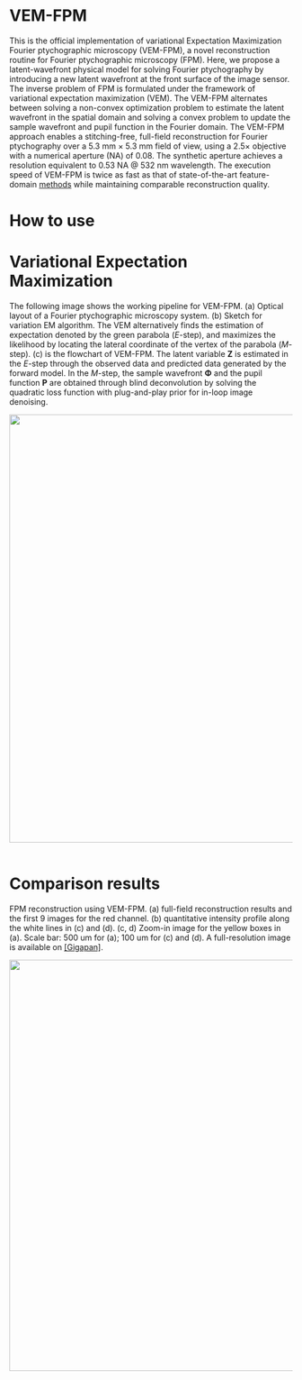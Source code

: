 # VEM-FPM

This is the official implementation of variational Expectation Maximization Fourier ptychographic microscopy (VEM-FPM), a novel reconstruction routine for Fourier ptychographic microscopy (FPM). Here, we propose a latent-wavefront physical model for solving Fourier ptychography by introducing a new latent wavefront at the front surface of the image sensor. The inverse problem of FPM is formulated under the framework of variational expectation maximization (VEM). The VEM-FPM alternates between solving a non-convex optimization problem to estimate the latent wavefront in the spatial domain and solving a convex problem to update the sample wavefront and pupil function in the Fourier domain. The VEM-FPM approach enables a stitching-free, full-field reconstruction for Fourier ptychography over a 5.3 mm × 5.3 mm field of view, using a $2.5\times$ objective with a numerical aperture (NA) of 0.08. The synthetic aperture achieves a resolution equivalent to 0.53 NA @ 532 nm wavelength. The execution speed of VEM-FPM is twice as fast as that of state-of-the-art feature-domain [methods](https://opg.optica.org/optica/fulltext.cfm?uri=optica-11-5-634&id=549881) while maintaining comparable reconstruction quality.

# How to use

# Variational Expectation Maximization
The following image shows the working pipeline for VEM-FPM. (a) Optical layout of a Fourier ptychographic microscopy system. (b) Sketch for variation EM algorithm. The VEM alternatively finds the estimation of expectation denoted by the green parabola ($E$-step), and maximizes the likelihood by locating the lateral coordinate of the vertex of the parabola ($M$-step). (c) is the flowchart of VEM-FPM. The latent variable $\mathbf{Z}$ is estimated in the $E$-step through the observed data and predicted data generated by the forward model. In the $M$-step, the sample wavefront $\mathbf{\Phi}$ and the pupil function $\mathbf{P}$ are obtained through blind deconvolution by solving the quadratic loss function with plug-and-play prior for in-loop image denoising. 
<div align="center">
<img src="resources/layout.png" width = "760" alt="" align=center />
</div><br>

# Comparison results
FPM reconstruction using VEM-FPM. (a) full-field reconstruction results and the first 9 images for the red channel. (b) quantitative intensity profile along the white lines in (c) and (d). (c, d) Zoom-in image for the yellow boxes in (a). Scale bar: 500 um for (a); 100 um for (c) and (d). A full-resolution image is available on [[Gigapan]](http://gigapan.com/galleries/13891/gigapans/235892).

<div align="center">
<img src="resources/results.jpg" width = "730" alt="" align=center />
</div><br>
